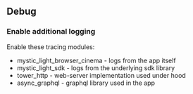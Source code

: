 ## Debug

### Enable additional logging

Enable these tracing modules:
- mystic_light_browser_cinema - logs from the app itself
- mystic_light_sdk - logs from the underlying sdk library
- tower_http - web-server implementation used under hood
- async_graphql - graphql library used in the app
